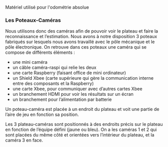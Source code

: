 [order]:       # (3)
[title]:       # (Matériel)
[description]: # (Documentation sur le matériel)

Matériel utilisé pour l'odométrie absolue

### Les Poteaux-Caméras

Nous utilisons donc des caméras afin de pouvoir voir le plateau et faire la reconnaissance et l’estimation.
Nous avons à notre disposition 3 poteaux fabriqués sur lesquels nous avons travaillé avec le pôle mécanique et le pôle électronique. On retrouve dans ces poteaux une caméra qui se compose de différents éléments :

- une mini caméra
- un câble caméra-raspi qui relie les deux
- une carte Raspberry (faisant office de mini ordinateur)
- un Shield Xbee (carte supérieure qui gère la communication interne entre des composants et la Raspberry)
- une carte Xbee, pour communiquer avec d’autres cartes Xbee
- un branchement HDMI pour voir les résultats sur un écran
- un branchement pour l’alimentation par batterie

Un poteau-caméra est placée à un endroit du plateau et voit une partie de l’aire de jeu en fonction sa position.

Les 3 plateau-caméras sont positionnés à des endroits précis sur le plateau en fonction de l’équipe défini (jaune ou bleu). On a les caméras 1 et 2 qui sont placées du même côté et orientées vers l’intérieur du plateau, et la caméra 3 en face.
